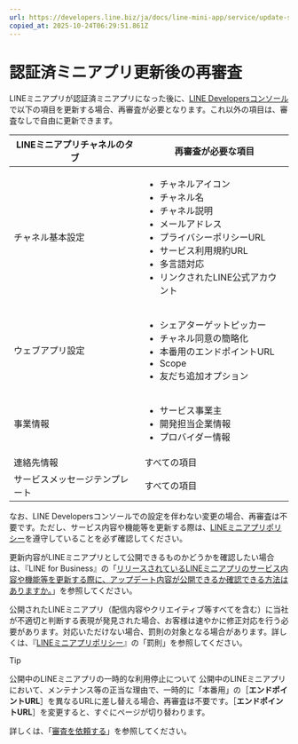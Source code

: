 ```yaml
---
url: https://developers.line.biz/ja/docs/line-mini-app/service/update-service/
copied_at: 2025-10-24T06:29:51.861Z
---
```

# 認証済ミニアプリ更新後の再審査

LINEミニアプリが認証済ミニアプリになった後に、[LINE Developersコンソール](https://developers.line.biz/console/)で以下の項目を更新する場合、再審査が必要となります。これ以外の項目は、審査なしで自由に更新できます。

| LINEミニアプリチャネルのタブ | 再審査が必要な項目 |
| --- | --- |
| チャネル基本設定 | <ul><!--[--><li><!--[-->チャネルアイコン<!--]--></li><li><!--[-->チャネル名<!--]--></li><li><!--[-->チャネル説明<!--]--></li><li><!--[-->メールアドレス<!--]--></li><li><!--[-->プライバシーポリシーURL<!--]--></li><li><!--[-->サービス利用規約URL<!--]--></li><li><!--[-->多言語対応<!--]--></li><li><!--[-->リンクされたLINE公式アカウント<!--]--></li><!--]--></ul> |
| ウェブアプリ設定 | <ul><!--[--><li><!--[-->シェアターゲットピッカー<!--]--></li><li><!--[-->チャネル同意の簡略化<!--]--></li><li><!--[-->本番用のエンドポイントURL<!--]--></li><li><!--[-->Scope<!--]--></li><li><!--[-->友だち追加オプション<!--]--></li><!--]--></ul> |
| 事業情報 | <ul><!--[--><li><!--[-->サービス事業主<!--]--></li><li><!--[-->開発担当企業情報<!--]--></li><li><!--[-->プロバイダー情報<!--]--></li><!--]--></ul> |
| 連絡先情報 | すべての項目 |
| サービスメッセージテンプレート | すべての項目 |

なお、LINE Developersコンソールでの設定を伴わない変更の場合、再審査は不要です。ただし、サービス内容や機能等を更新する際は、[LINEミニアプリポリシー](https://terms2.line.me/LINE_MINI_App?lang=ja)を遵守していることを必ず確認してください。

更新内容がLINEミニアプリとして公開できるものかどうかを確認したい場合は、『LINE for Business』の「[リリースされているLINEミニアプリのサービス内容や機能等を更新する際に、アップデート内容が公開できるか確認できる方法はありますか。](https://help.linebiz.com/lineadshelp/s/article/L000002146?language=ja)」を参照してください。

公開されたLINEミニアプリ（配信内容やクリエイティブ等すべてを含む）に当社が不適切と判断する表現が発見された場合、お客様は速やかに修正対応を行う必要があります。対応いただけない場合、罰則の対象となる場合があります。詳しくは、『[LINEミニアプリポリシー](https://terms2.line.me/LINE_MINI_App?lang=ja)』の「罰則」を参照してください。

> [!TIP]
> 公開中のLINEミニアプリの一時的な利用停止について
> 公開中のLINEミニアプリにおいて、メンテナンス等の正当な理由で、一時的に「本番用」の［**エンドポイントURL**］を異なるURLに差し替える場合、再審査は不要です。［**エンドポイントURL**］を変更すると、すぐにページが切り替わります。

詳しくは、「[審査を依頼する](https://developers.line.biz/ja/docs/line-mini-app/submit/submission-guide/)」を参照してください。